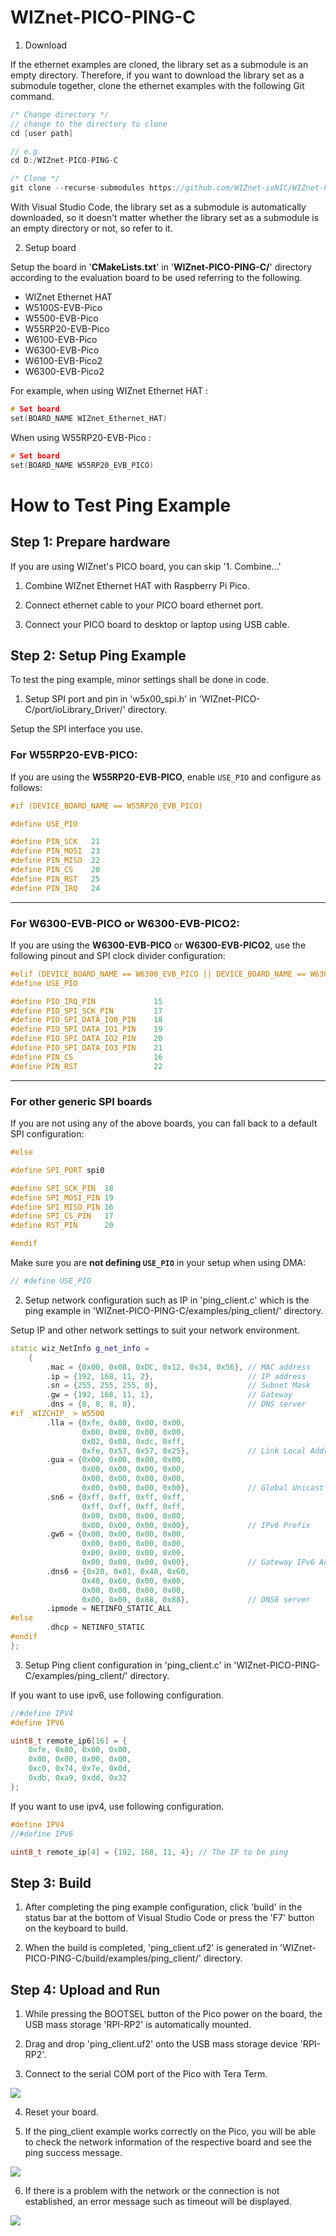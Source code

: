 # WIZnet-PICO-PING-C
 
1. Download

If the ethernet examples are cloned, the library set as a submodule is an empty directory. Therefore, if you want to download the library set as a submodule together, clone the ethernet examples with the following Git command.

```cpp
/* Change directory */
// change to the directory to clone
cd [user path]

// e.g.
cd D:/WIZnet-PICO-PING-C

/* Clone */
git clone --recurse-submodules https://github.com/WIZnet-ioNIC/WIZnet-PICO-PING-C.git
```

With Visual Studio Code, the library set as a submodule is automatically downloaded, so it doesn't matter whether the library set as a submodule is an empty directory or not, so refer to it.

2. Setup board

Setup the board in '**CMakeLists.txt**' in '**WIZnet-PICO-PING-C/**' directory according to the evaluation board to be used referring to the following.

- WIZnet Ethernet HAT
- W5100S-EVB-Pico
- W5500-EVB-Pico
- W55RP20-EVB-Pico
- W6100-EVB-Pico
- W6300-EVB-Pico
- W6100-EVB-Pico2
- W6300-EVB-Pico2

For example, when using WIZnet Ethernet HAT :

```cpp
# Set board
set(BOARD_NAME WIZnet_Ethernet_HAT)
```

When using W55RP20-EVB-Pico :

```cpp
# Set board
set(BOARD_NAME W55RP20_EVB_PICO)
```



# How to Test Ping Example


## Step 1: Prepare hardware

If you are using WIZnet's PICO board, you can skip '1. Combine...'

1. Combine WIZnet Ethernet HAT with Raspberry Pi Pico.

2. Connect ethernet cable to your PICO board ethernet port.

3. Connect your PICO board to desktop or laptop using USB cable. 



## Step 2: Setup Ping Example

To test the ping example, minor settings shall be done in code.

1. Setup SPI port and pin in 'w5x00_spi.h' in 'WIZnet-PICO-C/port/ioLibrary_Driver/' directory.

Setup the SPI interface you use.

### For **W55RP20-EVB-PICO**:
If you are using the **W55RP20-EVB-PICO**, enable `USE_PIO` and configure as follows:

```cpp
#if (DEVICE_BOARD_NAME == W55RP20_EVB_PICO)

#define USE_PIO

#define PIN_SCK   21
#define PIN_MOSI  23
#define PIN_MISO  22
#define PIN_CS    20
#define PIN_RST   25
#define PIN_IRQ   24

```

---

### For **W6300-EVB-PICO** or **W6300-EVB-PICO2**:
If you are using the **W6300-EVB-PICO** or **W6300-EVB-PICO2**, use the following pinout and SPI clock divider configuration:

```cpp
#elif (DEVICE_BOARD_NAME == W6300_EVB_PICO || DEVICE_BOARD_NAME == W6300_EVB_PICO2)
#define USE_PIO

#define PIO_IRQ_PIN             15
#define PIO_SPI_SCK_PIN         17
#define PIO_SPI_DATA_IO0_PIN    18
#define PIO_SPI_DATA_IO1_PIN    19
#define PIO_SPI_DATA_IO2_PIN    20
#define PIO_SPI_DATA_IO3_PIN    21
#define PIN_CS                  16
#define PIN_RST                 22


```
---

### For other generic SPI boards
If you are not using any of the above boards, you can fall back to a default SPI configuration:

```cpp
#else

#define SPI_PORT spi0

#define SPI_SCK_PIN  18
#define SPI_MOSI_PIN 19
#define SPI_MISO_PIN 16
#define SPI_CS_PIN   17
#define RST_PIN      20

#endif
```

Make sure you are **not defining `USE_PIO`** in your setup when using DMA:

```cpp
// #define USE_PIO
```


2. Setup network configuration such as IP in 'ping_client.c' which is the ping example in 'WIZnet-PICO-PING-C/examples/ping_client/' directory.

Setup IP and other network settings to suit your network environment.

```cpp
static wiz_NetInfo g_net_info =
    {
        .mac = {0x00, 0x08, 0xDC, 0x12, 0x34, 0x56}, // MAC address
        .ip = {192, 168, 11, 2},                     // IP address
        .sn = {255, 255, 255, 0},                    // Subnet Mask
        .gw = {192, 168, 11, 1},                     // Gateway
        .dns = {8, 8, 8, 8},                         // DNS server
#if _WIZCHIP_ > W5500
        .lla = {0xfe, 0x80, 0x00, 0x00,
                0x00, 0x00, 0x00, 0x00,
                0x02, 0x08, 0xdc, 0xff,
                0xfe, 0x57, 0x57, 0x25},             // Link Local Address
        .gua = {0x00, 0x00, 0x00, 0x00,
                0x00, 0x00, 0x00, 0x00,
                0x00, 0x00, 0x00, 0x00,
                0x00, 0x00, 0x00, 0x00},             // Global Unicast Address
        .sn6 = {0xff, 0xff, 0xff, 0xff,
                0xff, 0xff, 0xff, 0xff,
                0x00, 0x00, 0x00, 0x00,
                0x00, 0x00, 0x00, 0x00},             // IPv6 Prefix
        .gw6 = {0x00, 0x00, 0x00, 0x00,
                0x00, 0x00, 0x00, 0x00,
                0x00, 0x00, 0x00, 0x00,
                0x00, 0x00, 0x00, 0x00},             // Gateway IPv6 Address
        .dns6 = {0x20, 0x01, 0x48, 0x60,
                0x48, 0x60, 0x00, 0x00,
                0x00, 0x00, 0x00, 0x00,
                0x00, 0x00, 0x88, 0x88},             // DNS6 server
        .ipmode = NETINFO_STATIC_ALL
#else
        .dhcp = NETINFO_STATIC        
#endif
};
```

3. Setup Ping client configuration in 'ping_client.c' in 'WIZnet-PICO-PING-C/examples/ping_client/' directory.


If you want to use ipv6, use following configuration.
```cpp
//#define IPV4
#define IPV6

uint8_t remote_ip6[16] = {
    0xfe, 0x80, 0x00, 0x00,
    0x00, 0x00, 0x00, 0x00,
    0xc0, 0x74, 0x7e, 0x0d,
    0xdb, 0xa9, 0xdd, 0x32
};
```

If you want to use ipv4, use following configuration.
```cpp
#define IPV4
//#define IPV6

uint8_t remote_ip[4] = {192, 168, 11, 4}; // The IP to be ping
```


## Step 3: Build

1. After completing the ping example configuration, click 'build' in the status bar at the bottom of Visual Studio Code or press the 'F7' button on the keyboard to build.

2. When the build is completed, 'ping_client.uf2' is generated in 'WIZnet-PICO-PING-C/build/examples/ping_client/' directory.



## Step 4: Upload and Run

1. While pressing the BOOTSEL button of the Pico power on the board, the USB mass storage 'RPI-RP2' is automatically mounted.

2. Drag and drop 'ping_client.uf2' onto the USB mass storage device 'RPI-RP2'.

3. Connect to the serial COM port of the Pico with Tera Term.

![][link-connect_to_serial_com_port]

4. Reset your board.

5. If the ping_client example works correctly on the Pico, you will be able to check the network information of the respective board and see the ping success message.

![][link-connect_to_ping_client]

6. If there is a problem with the network or the connection is not established, an error message such as timeout will be displayed.

![][link-time_out_ping]

<!--
Link
-->

[link-connect_to_serial_com_port]: https://github.com/WIZnet-ioNIC/WIZnet-PICO-PING-C/blob/main/static/images/ping_client/connect_to_serial_com_port.png
[link-connect_to_ping_client]: https://github.com/WIZnet-ioNIC/WIZnet-PICO-PING-C/blob/main/static/images/ping_client/connect_to_serial_com_port.png
[link-time_out_ping]: https://github.com/WIZnet-ioNIC/WIZnet-PICO-PING-C/blob/main/static/images/ping_client/time_out_ping.png
